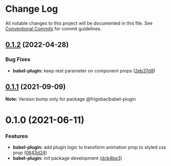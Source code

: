 # Change Log

All notable changes to this project will be documented in this file.
See [Conventional Commits](https://conventionalcommits.org) for commit guidelines.

## [0.1.2](https://github.com/frigobar/frigobar/compare/@frigobar/babel-plugin@0.1.1...@frigobar/babel-plugin@0.1.2) (2022-04-28)


### Bug Fixes

* **babel-plugin:** keep rest parameter on component props ([2eb37d8](https://github.com/frigobar/frigobar/commit/2eb37d8f08a0b083d53a5cfc13f824462aeeef77))





## [0.1.1](https://github.com/frigobar/frigobar/compare/@frigobar/babel-plugin@0.1.0...@frigobar/babel-plugin@0.1.1) (2021-09-09)

**Note:** Version bump only for package @frigobar/babel-plugin





# 0.1.0 (2021-06-11)


### Features

* **babel-plugin:** add plugin logic to transform animation prop to styled css prop ([0643d24](https://github.com/frigobar/frigobar/commit/0643d24599c0b93c13b5181ea6c5f3201cc3316e))
* **babel-plugin:** init package development ([dcb4be3](https://github.com/frigobar/frigobar/commit/dcb4be3d3bb8c9240ea9c0dafc2909c6b8d3e071))

